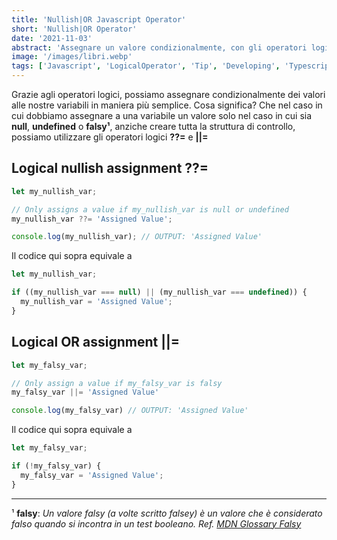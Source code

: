 ```yaml
---
title: 'Nullish|OR Javascript Operator'
short: 'Nullish|OR Operator'
date: '2021-11-03'
abstract: 'Assegnare un valore condizionalmente, con gli operatori logici Nullish & OR'
image: '/images/libri.webp'
tags: ['Javascript', 'LogicalOperator', 'Tip', 'Developing', 'Typescript', 'ES6']
---
```


Grazie agli operatori logici, possiamo assegnare condizionalmente dei valori alle nostre variabili in maniera più semplice.
Cosa significa?
Che nel caso in cui dobbiamo assegnare a una variabile un valore solo nel caso in cui sia **null**, **undefined** o **falsy¹**, anziche creare tutta la struttura di controllo, possiamo utilizzare gli operatori logici **??=** e **||=**

## Logical nullish assignment ??=

```js
let my_nullish_var;

// Only assigns a value if my_nullish_var is null or undefined
my_nullish_var ??= 'Assigned Value';

console.log(my_nullish_var); // OUTPUT: 'Assigned Value'
```

Il codice qui sopra equivale a

```js
let my_nullish_var;

if ((my_nullish_var === null) || (my_nullish_var === undefined)) {
  my_nullish_var = 'Assigned Value';
}
```

## Logical OR assignment ||=

```js
let my_falsy_var;

// Only assign a value if my_falsy_var is falsy
my_falsy_var ||= 'Assigned Value'

console.log(my_falsy_var) // OUTPUT: 'Assigned Value'
```

Il codice qui sopra equivale a

```js
let my_falsy_var;

if (!my_falsy_var) {
  my_falsy_var = 'Assigned Value';
}
```
---
¹ **falsy**: *Un valore falsy (a volte scritto falsey) è un valore che è considerato falso quando si incontra in un test booleano. Ref. [MDN Glossary Falsy](https://developer.mozilla.org/en-US/docs/Glossary/Falsy)*
